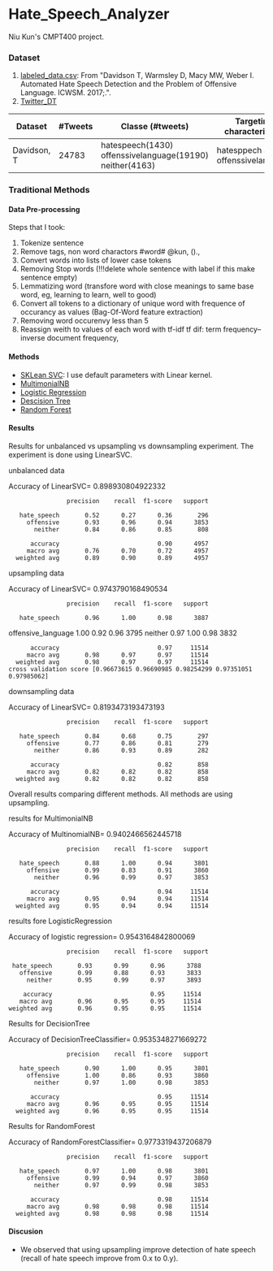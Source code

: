 # Hate_Speech_Analyzer

Niu Kun's CMPT400 project.

### Dataset
1. [labeled_data.csv](https://github.com/t-davidson/hate-speech-and-offensive-language): From "Davidson T, Warmsley D, Macy MW, Weber I. Automated Hate Speech Detection and the                                                        Problem of Offensive Language. ICWSM. 2017;.". 
2. [Twitter_DT](https://www.google.com)

|Dataset | #Tweets | Classe (#tweets)| Targeting characteristics|
|--------|---------|-----------------|--------------------------|
|Davidson, T| 24783|hatespeech(1430) offenssivelanguage(19190)  neither(4163) |hatesppech and offenssivelanguage|

### Traditional Methods

#### Data Pre-processing
Steps that I took:
1. Tokenize sentence  
2. Remove tags, non word charactors    #word#  @kun, ().,
3. Convert words into lists of lower case tokens
4. Removing Stop words  (!!!delete whole sentence with label if this make sentence empty)
5. Lemmatizing word (transfore word with close meanings to same base word, eg, learning to learn, well to good)
6. Convert all tokens to a dictionary of unique word with frequence of occurancy as values (Bag-Of-Word feature extraction)
6. Removing word occurenvy less than 5
7. Reassign weith to values of each word with tf-idf
    tf dif: term frequency–inverse document frequency,


#### Methods
- [SKLean SVC](https://scikit-learn.org/stable/modules/generated/sklearn.svm.SVC.html): I use default parameters with Linear kernel.
- [MultimonialNB](https://scikit-learn.org/stable/modules/generated/sklearn.naive_bayes.MultinomialNB.html#sklearn.naive_bayes.MultinomialNB)
- [Logistic Regression](https://scikit-learn.org/stable/modules/generated/sklearn.linear_model.LogisticRegression.html)
- [Descision Tree](https://scikit-learn.org/stable/modules/generated/sklearn.tree.DecisionTreeClassifier.html)
- [Random Forest](https://scikit-learn.org/stable/modules/generated/sklearn.ensemble.RandomForestClassifier.html)


#### Results
Results for unbalanced vs upsampling vs downsampling experiment. The experiment is done using LinearSVC.

unbalanced data

Accuracy of LinearSVC= 0.898930804922332

                    precision    recall  f1-score   support

       hate_speech       0.52      0.27      0.36       296
         offensive       0.93      0.96      0.94      3853
           neither       0.84      0.86      0.85       808

          accuracy                           0.90      4957
         macro avg       0.76      0.70      0.72      4957
      weighted avg       0.89      0.90      0.89      4957
      
upsampling data

Accuracy of LinearSVC= 0.9743790168490534

                    precision    recall  f1-score   support

       hate_speech       0.96      1.00      0.98      3887
offensive_language       1.00      0.92      0.96      3795
           neither       0.97      1.00      0.98      3832

          accuracy                           0.97     11514
         macro avg       0.98      0.97      0.97     11514
      weighted avg       0.98      0.97      0.97     11514
    cross validation score [0.96673615 0.96690985 0.98254299 0.97351051 0.97985062]
      
downsampling data

Accuracy of LinearSVC= 0.8193473193473193

                    precision    recall  f1-score   support

       hate_speech       0.84      0.68      0.75       297
         offensive       0.77      0.86      0.81       279
           neither       0.86      0.93      0.89       282

          accuracy                           0.82       858
         macro avg       0.82      0.82      0.82       858
      weighted avg       0.82      0.82      0.82       858

Overall results comparing different methods. All methods are using upsampling.

results for MultimonialNB

Accuracy of MultinomialNB= 0.9402466562445718

                    precision    recall  f1-score   support

       hate_speech       0.88      1.00      0.94      3801
         offensive       0.99      0.83      0.91      3860
           neither       0.96      0.99      0.97      3853

          accuracy                           0.94     11514
         macro avg       0.95      0.94      0.94     11514
      weighted avg       0.95      0.94      0.94     11514

results fore LogisticRegression

Accuracy of logistic regression= 0.9543164842800069

                    precision    recall  f1-score   support

     hate_speech       0.93      0.99      0.96      3788
       offensive       0.99      0.88      0.93      3833
         neither       0.95      0.99      0.97      3893

        accuracy                           0.95     11514
       macro avg       0.96      0.95      0.95     11514
    weighted avg       0.96      0.95      0.95     11514

Results for DecisionTree

Accuracy of DecisionTreeClassifier= 0.9535348271669272

                    precision    recall  f1-score   support

       hate_speech       0.90      1.00      0.95      3801
         offensive       1.00      0.86      0.93      3860
           neither       0.97      1.00      0.98      3853

          accuracy                           0.95     11514
         macro avg       0.96      0.95      0.95     11514
      weighted avg       0.96      0.95      0.95     11514
Results for RandomForest

Accuracy of RandomForestClassifier= 0.9773319437206879

                    precision    recall  f1-score   support

       hate_speech       0.97      1.00      0.98      3801
         offensive       0.99      0.94      0.97      3860
           neither       0.97      0.99      0.98      3853

          accuracy                           0.98     11514
         macro avg       0.98      0.98      0.98     11514
      weighted avg       0.98      0.98      0.98     11514

#### Discusion
- We observed that using upsampling improve detection of hate speech (recall of hate speech improve from 0.x to 0.y).

